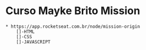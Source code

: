 # Curso Mayke Brito Mission
	* https://app.rocketseat.com.br/node/mission-origin
		[]-HTML
		[]-CSS
		[]-JAVASCRIPT